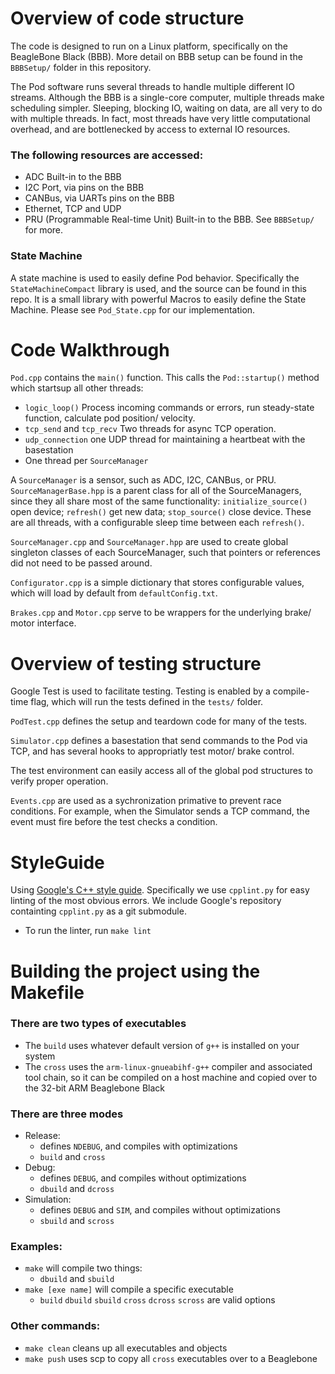 # Overview of code structure 
The code is designed to run on a Linux platform, specifically on the BeagleBone Black (BBB). More detail on BBB setup can be found in the `BBBSetup/` folder in this repository.

The Pod software runs several threads to handle multiple different IO streams. Although the BBB is a single-core computer, multiple threads make scheduling simpler. Sleeping, blocking IO, waiting on data, are all very to do with multiple threads. In fact, most threads have very little computational overhead, and are bottlenecked by access to external IO resources. 

### The following resources are accessed:
  * ADC Built-in to the BBB 
  * I2C Port, via pins on the BBB
  * CANBus, via UARTs pins on the BBB
  * Ethernet, TCP and UDP 
  * PRU (Programmable Real-time Unit) Built-in to the BBB. See `BBBSetup/` for more.

### State Machine
A state machine is used to easily define Pod behavior. Specifically the `StateMachineCompact` library is used, and the source can be found in this repo. 
It is a small library with powerful Macros to easily define the State Machine. Please see `Pod_State.cpp` for our implementation.

# Code Walkthrough 
`Pod.cpp` contains the `main()` function. This calls the `Pod::startup()` method which startsup all other threads:
  * `logic_loop()` Process incoming commands or errors, run steady-state function, calculate pod position/ velocity.
  * `tcp_send` and `tcp_recv` Two threads for async TCP operation. 
  * `udp_connection` one UDP thread for maintaining a heartbeat with the basestation
  * One thread per `SourceManager`

A `SourceManager` is a sensor, such as ADC, I2C, CANBus, or PRU. `SourceManagerBase.hpp` is a parent class for all of the SourceManagers, since they all share most of the same functionality: `initialize_source()` open device; `refresh()` get new data; `stop_source()` close device. These are all threads, with a configurable sleep time between each `refresh()`.

`SourceManager.cpp` and `SourceManager.hpp` are used to create global singleton classes of each SourceManager, such that pointers or references did not need to be passed around. 

`Configurator.cpp` is a simple dictionary that stores configurable values, which will load by default from `defaultConfig.txt`.

`Brakes.cpp` and `Motor.cpp` serve to be wrappers for the underlying brake/ motor interface. 

# Overview of testing structure
Google Test is used to facilitate testing. Testing is enabled by a compile-time flag, which will run the tests defined in the `tests/` folder. 

`PodTest.cpp` defines the setup and teardown code for many of the tests. 

`Simulator.cpp` defines a basestation that send commands to the Pod via TCP, and has several hooks to appropriatly test motor/ brake control. 

The test environment can easily access all of the global pod structures to verify proper operation.

`Events.cpp` are used as a sychronization primative to prevent race conditions. For example, when the Simulator sends a TCP command, the event must fire before the test checks a condition. 

# StyleGuide
Using [Google's C++ style guide](https://google.github.io/styleguide/cppguide.html). 
Specifically we use `cpplint.py` for easy linting of the most obvious errors. We include Google's repository containting `cpplint.py` as a git submodule.
* To run the linter, run `make lint`



# Building the project using the Makefile

### There are two types of executables
* The `build` uses whatever default version of `g++` is installed on your system
* The `cross` uses the `arm-linux-gnueabihf-g++` compiler and associated tool chain, so it can be compiled on a host machine and copied over to the 32-bit ARM Beaglebone Black

### There are three modes
* Release: 
  * defines `NDEBUG`, and compiles with optimizations
  * `build` and `cross`
* Debug:
  * defines `DEBUG`, and compiles without optimizations
  * `dbuild` and `dcross`
* Simulation:
  * defines `DEBUG` and `SIM`, and compiles without optimizations
  * `sbuild` and `scross`

### Examples:
* `make` will compile two things:
  * `dbuild` and `sbuild`
* `make [exe name]` will compile a specific executable
  * `build` `dbuild` `sbuild` `cross` `dcross` `scross` are valid options

### Other commands:
* `make clean` cleans up all executables and objects
* `make push` uses scp to copy all `cross` executables over to a Beaglebone

